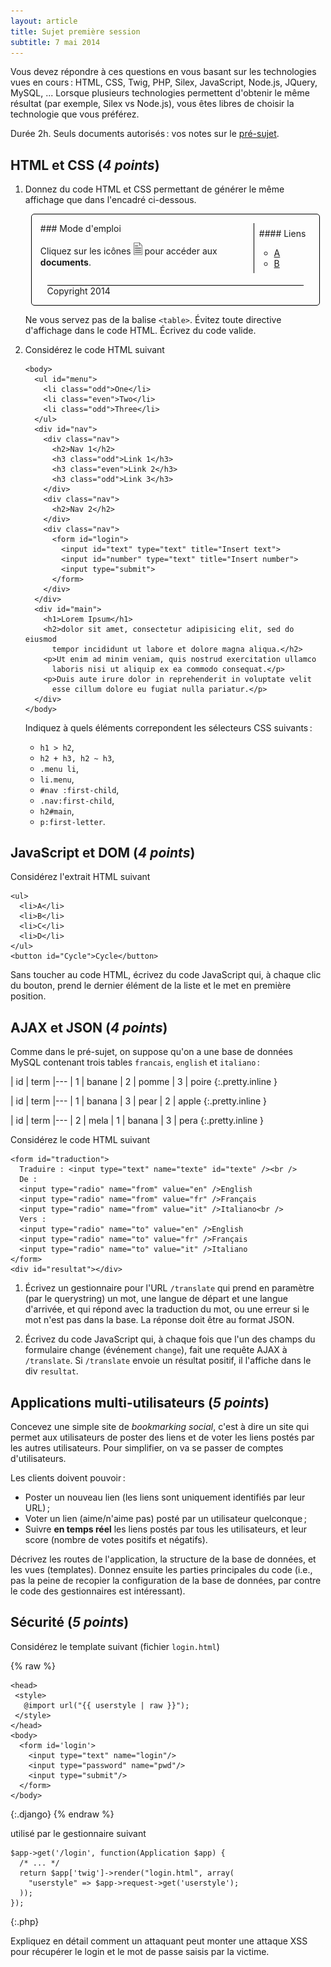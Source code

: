```yaml
---
layout: article
title: Sujet première session
subtitle: 7 mai 2014
---
```


Vous devez répondre à ces questions en vous basant sur les
technologies vues en cours : HTML, CSS, Twig, PHP, Silex, JavaScript,
Node.js, JQuery, MySQL, ... Lorsque plusieurs technologies permettent
d'obtenir le même résultat (par exemple, Silex vs Node.js), vous êtes
libres de choisir la technologie que vous préférez.

Durée 2h. Seuls documents autorisés : vos notes sur le
[pré-sujet](exam-template).


## HTML et CSS (*4 points*)

1. Donnez du code HTML et CSS permettant de générer le même affichage
   que dans l'encadré ci-dessous.
   
   <style>
   #html-page {
	   width: 90%;
	   margin: auto;
	   border: solid thin black;
	   border-radius: 5px;
	   padding: 1em;
   }
   #html-page .clear {
	   width: 100%;
	   overflow: auto;
	   margin-bottom: 1em;
   }
   #html-page nav {
	   float: right;
	   border-left: solid thin black;
	   /* border-radius: 10em; */
	   padding: 1ex;
   }
   #html-page footer {
	   border-top: solid thin black;
	   margin: auto;
	   width: 95%;
   }
   #html-page img {
	   width: 1em;
   }
   #html-page a {
	   text-decoration: underline;
   }
   </style>
   <div id='html-page'>
   <div class='clear'>
   <nav>
   #### Liens

   * [A](#)
   * [B](#)
   </nav>
   <section>
   ### Mode d'emploi

   Cliquez sur les icônes ![](../assets/document.png) pour accéder aux
   **documents**.
   </section>
   </div>
   <footer>
   Copyright 2014
   </footer>
   </div>
   
   Ne vous servez pas de la balise `<table>`. Évitez toute directive
   d'affichage dans le code HTML. Écrivez du code valide.


2. Considérez le code HTML suivant
   
   ~~~
   <body>
	 <ul id="menu">
	   <li class="odd">One</li>
	   <li class="even">Two</li>
	   <li class="odd">Three</li>
	 </ul>
	 <div id="nav">
	   <div class="nav">
		 <h2>Nav 1</h2>
		 <h3 class="odd">Link 1</h3>
		 <h3 class="even">Link 2</h3>
		 <h3 class="odd">Link 3</h3>
	   </div>
	   <div class="nav">
		 <h2>Nav 2</h2>
	   </div>
	   <div class="nav">
		 <form id="login">
		   <input id="text" type="text" title="Insert text">
		   <input id="number" type="text" title="Insert number">
		   <input type="submit">
		 </form>
	   </div>
	 </div>
	 <div id="main">
	   <h1>Lorem Ipsum</h1>
	   <h2>dolor sit amet, consectetur adipisicing elit, sed do eiusmod
		 tempor incididunt ut labore et dolore magna aliqua.</h2>
	   <p>Ut enim ad minim veniam, quis nostrud exercitation ullamco
		 laboris nisi ut aliquip ex ea commodo consequat.</p>
	   <p>Duis aute irure dolor in reprehenderit in voluptate velit
		 esse cillum dolore eu fugiat nulla pariatur.</p>
	 </div>
   </body>
   ~~~

   Indiquez à quels éléments correpondent les sélecteurs CSS suivants :

   * `h1 > h2`,
   * `h2 + h3, h2 ~ h3`,
   * `.menu li`,
   * `li.menu`,
   * `#nav :first-child`,
   * `.nav:first-child`,
   * `h2#main`,
   * `p:first-letter`.


## JavaScript et DOM (*4 points*)

Considérez l'extrait HTML suivant

~~~
<ul>
  <li>A</li>
  <li>B</li>
  <li>C</li>
  <li>D</li>
</ul>
<button id="Cycle">Cycle</button>
~~~

Sans toucher au code HTML, écrivez du code JavaScript qui, à chaque
clic du bouton, prend le dernier élément de la liste et le met en
première position.


## AJAX et JSON (*4 points*)

Comme dans le pré-sujet, on suppose qu'on a une base de données MySQL
contenant trois tables `francais`, `english` et `italiano` :

<style>
  table.inline {
    display: inline-table;
	margin: 0 2em;
  }
</style>

| id | term
|---
| 1  | banane
| 2  | pomme
| 3  | poire
{:.pretty.inline }

| id | term
|---
| 1  | banana
| 3  | pear
| 2  | apple
{:.pretty.inline }

| id | term
|---
| 2  | mela
| 1  | banana
| 3  | pera
{:.pretty.inline }

Considérez le code HTML suivant

~~~
<form id="traduction">
  Traduire : <input type="text" name="texte" id="texte" /><br />
  De :
  <input type="radio" name="from" value="en" />English
  <input type="radio" name="from" value="fr" />Français
  <input type="radio" name="from" value="it" />Italiano<br />
  Vers :
  <input type="radio" name="to" value="en" />English
  <input type="radio" name="to" value="fr" />Français
  <input type="radio" name="to" value="it" />Italiano
</form>
<div id="resultat"></div>
~~~

1. Écrivez un gestionnaire pour l'URL `/translate` qui prend en
   paramètre (par le querystring) un mot, une langue de départ et une
   langue d'arrivée, et qui répond avec la traduction du mot, ou une
   erreur si le mot n'est pas dans la base. La réponse doit être au
   format JSON.

2. Écrivez du code JavaScript qui, à chaque fois que l'un des champs
   du formulaire change (événement `change`), fait une requête AJAX à
   `/translate`. Si `/translate` envoie un résultat positif, il
   l'affiche dans le div `resultat`.


## Applications multi-utilisateurs (*5 points*)

Concevez une simple site de *bookmarking social*, c'est à dire un site
qui permet aux utilisateurs de poster des liens et de voter les liens
postés par les autres utilisateurs. Pour simplifier, on va se passer
de comptes d'utilisateurs.

Les clients doivent pouvoir :

- Poster un nouveau lien (les liens sont uniquement identifiés par
  leur URL) ;
- Voter un lien (aime/n'aime pas) posté par un utilisateur quelconque ;
- Suivre **en temps réel** les liens postés par tous les utilisateurs,
  et leur score (nombre de votes positifs et négatifs).

Décrivez les routes de l'application, la structure de la base de
données, et les vues (templates). Donnez ensuite les parties
principales du code (i.e., pas la peine de recopier la configuration
de la base de données, par contre le code des gestionnaires est
intéressant).


## Sécurité (*5 points*)

Considérez le template suivant (fichier `login.html`)

{% raw %}
~~~
<head>
 <style>
   @import url("{{ userstyle | raw }}");
 </style>
</head>
<body>
  <form id='login'>
	<input type="text" name="login"/>
	<input type="password" name="pwd"/>
	<input type="submit"/>
  </form>
</body>
~~~
{:.django}
{% endraw %}

utilisé par le gestionnaire suivant

~~~
$app->get('/login', function(Application $app) {
  /* ... */
  return $app['twig']->render("login.html", array(
    "userstyle" => $app->request->get('userstyle');
  ));
});
~~~
{:.php}

Expliquez en détail comment un attaquant peut monter une attaque XSS
pour récupérer le login et le mot de passe saisis par la victime.

